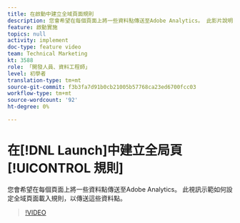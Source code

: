 ```yaml
---
title: 在啟動中建立全域頁面規則
description: 您會希望在每個頁面上將一些資料點傳送至Adobe Analytics。 此影片說明如何設定全域頁面載入規則，以傳送這些資料點。
feature: 啟動實施
topics: null
activity: implement
doc-type: feature video
team: Technical Marketing
kt: 3588
role: 「開發人員、資料工程師」
level: 初學者
translation-type: tm+mt
source-git-commit: f3b3fa7d91b0cb21005b57768ca23ed6700fcc03
workflow-type: tm+mt
source-wordcount: '92'
ht-degree: 0%

---
```



# 在[!DNL Launch]中建立全局頁[!UICONTROL 規則]

您會希望在每個頁面上將一些資料點傳送至Adobe Analytics。 此視訊示範如何設定全域頁面載入規則，以傳送這些資料點。

>[!VIDEO](https://video.tv.adobe.com/v/28769/?quality=12)

